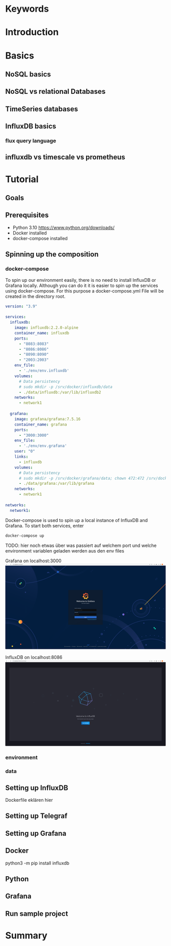 # Keywords

# Introduction

# Basics
## NoSQL basics

## NoSQL vs relational Databases

## TimeSeries databases

## InfluxDB basics

### flux query language

## influxdb vs timescale vs prometheus

# Tutorial

## Goals

## Prerequisites

- Python 3.10 https://www.python.org/downloads/
- Docker installed
- docker-compose installed

## Spinning up the composition
###
### docker-compose
To spin up our environment easily, there is no need to install InfluxDB or Grafana locally. Although you can do it
it is easier to spin up the services using docker-compose. For this purpose a docker-compose.yml File will be created in the directory root.

```yaml
version: "3.9"

services:
  influxdb:
    image: influxdb:2.2.0-alpine
    container_name: influxdb
    ports:
      - "8083:8083"
      - "8086:8086"
      - "8090:8090"
      - "2003:2003"
    env_file:
      - './env/env.influxdb'
    volumes:
      # Data persistency
      # sudo mkdir -p /srv/docker/influxdb/data
      - ./data/influxdb:/var/lib/influxdb2
    networks:
      - network1

  grafana:
    image: grafana/grafana:7.5.16
    container_name: grafana
    ports:
      - "3000:3000"
    env_file:
      - './env/env.grafana'
    user: "0"
    links:
      - influxdb
    volumes:
      # Data persistency
      # sudo mkdir -p /srv/docker/grafana/data; chown 472:472 /srv/docker/grafana/data
      - ./data/grafana:/var/lib/grafana
    networks:
      - network1

networks:
  network1:
```

Docker-compose is used to spin up a local instance of InfluxDB and Grafana. To start both services, enter 

```bash
docker-compose up
```

TODO: hier noch etwas über was passiert auf welchem port und welche environment variablen geladen werden aus den env files

Grafana on localhost:3000
![alt text](./docs/images/docker-compose-setup/grafana-welcome.png "Grafana running on localhost:3000")

InfluxDB on localhost:8086
![alt text](./docs/images/docker-compose-setup/influx-welcome.png "Influx running on localhost:8086")
### environment
### data


## Setting up InfluxDB

Dockerfile eklären hier

## Setting up Telegraf

## Setting up Grafana

## Docker

python3 -m pip install influxdb

## Python
## Grafana



## Run sample project

# Summary
